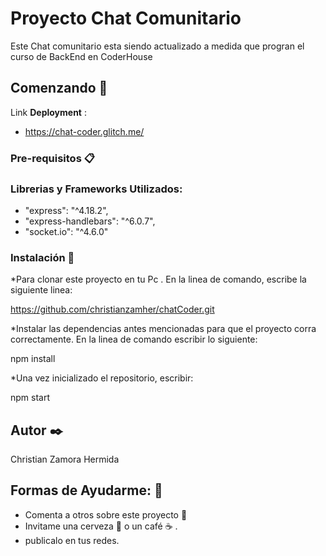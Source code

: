 # Proyecto Chat Comunitario

Este Chat comunitario esta siendo actualizado a medida que progran el curso de BackEnd en CoderHouse

## Comenzando 🚀



Link **Deployment**  :
* https://chat-coder.glitch.me/


### Pre-requisitos 📋

### Librerias y Frameworks Utilizados:
   * "express": "^4.18.2",
   * "express-handlebars": "^6.0.7",
   * "socket.io": "^4.6.0"

### Instalación 🔧


*Para clonar este proyecto en tu Pc . En la linea de comando, escribe la siguiente linea:

 https://github.com/christianzamher/chatCoder.git

*Instalar las dependencias antes mencionadas para que el proyecto corra correctamente. En la linea de comando escribir lo siguiente:

npm install

*Una vez inicializado el repositorio, escribir:

npm start




## Autor ✒️

Christian Zamora Hermida





## Formas de Ayudarme: 🎁

* Comenta a otros sobre este proyecto 📢
* Invitame una cerveza 🍺 o un café ☕ . 
* publicalo en tus redes.

